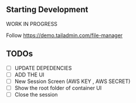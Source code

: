 ## Starting Development

WORK IN PROGRESS

Follow
https://demo.tailadmin.com/file-manager

## TODOs

- [ ] UPDATE DEPEDENCIES
- [ ] ADD THE UI
- [ ] New Session Screen (AWS KEY , AWS SECRET)
- [ ] Show the root folder of container UI
- [ ] Close the session
